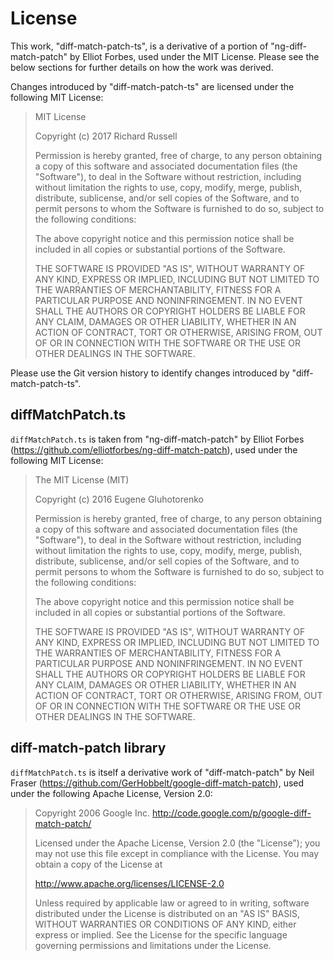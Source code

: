 # License

This work, "diff-match-patch-ts", is a derivative of a portion of "ng-diff-match-patch" by Elliot Forbes, used under the MIT License. Please see the below sections for further details on how the work was derived.

Changes introduced by "diff-match-patch-ts" are licensed under the following MIT License:

> MIT License
>
> Copyright (c) 2017 Richard Russell
>
> Permission is hereby granted, free of charge, to any person obtaining a copy
> of this software and associated documentation files (the "Software"), to deal
> in the Software without restriction, including without limitation the rights
> to use, copy, modify, merge, publish, distribute, sublicense, and/or sell
> copies of the Software, and to permit persons to whom the Software is
> furnished to do so, subject to the following conditions:
>
> The above copyright notice and this permission notice shall be included in all
> copies or substantial portions of the Software.
>
> THE SOFTWARE IS PROVIDED "AS IS", WITHOUT WARRANTY OF ANY KIND, EXPRESS OR
> IMPLIED, INCLUDING BUT NOT LIMITED TO THE WARRANTIES OF MERCHANTABILITY,
> FITNESS FOR A PARTICULAR PURPOSE AND NONINFRINGEMENT. IN NO EVENT SHALL THE
> AUTHORS OR COPYRIGHT HOLDERS BE LIABLE FOR ANY CLAIM, DAMAGES OR OTHER
> LIABILITY, WHETHER IN AN ACTION OF CONTRACT, TORT OR OTHERWISE, ARISING FROM,
> OUT OF OR IN CONNECTION WITH THE SOFTWARE OR THE USE OR OTHER DEALINGS IN THE
> SOFTWARE.

Please use the Git version history to identify changes introduced by "diff-match-patch-ts".

## diffMatchPatch.ts

`diffMatchPatch.ts` is taken from "ng-diff-match-patch" by Elliot Forbes (https://github.com/elliotforbes/ng-diff-match-patch), used under the following MIT License:

> The MIT License (MIT)
>
> Copyright (c) 2016 Eugene Gluhotorenko
>
> Permission is hereby granted, free of charge, to any person obtaining a copy
> of this software and associated documentation files (the "Software"), to deal
> in the Software without restriction, including without limitation the rights
> to use, copy, modify, merge, publish, distribute, sublicense, and/or sell
> copies of the Software, and to permit persons to whom the Software is
> furnished to do so, subject to the following conditions:
>
> The above copyright notice and this permission notice shall be included in all
> copies or substantial portions of the Software.
>
> THE SOFTWARE IS PROVIDED "AS IS", WITHOUT WARRANTY OF ANY KIND, EXPRESS OR
> IMPLIED, INCLUDING BUT NOT LIMITED TO THE WARRANTIES OF MERCHANTABILITY,
> FITNESS FOR A PARTICULAR PURPOSE AND NONINFRINGEMENT. IN NO EVENT SHALL THE
> AUTHORS OR COPYRIGHT HOLDERS BE LIABLE FOR ANY CLAIM, DAMAGES OR OTHER
> LIABILITY, WHETHER IN AN ACTION OF CONTRACT, TORT OR OTHERWISE, ARISING FROM,
> OUT OF OR IN CONNECTION WITH THE SOFTWARE OR THE USE OR OTHER DEALINGS IN THE
> SOFTWARE.

## diff-match-patch library

`diffMatchPatch.ts` is itself a derivative work of "diff-match-patch" by Neil Fraser (https://github.com/GerHobbelt/google-diff-match-patch), used under the following Apache License, Version 2.0:

> Copyright 2006 Google Inc.
> http://code.google.com/p/google-diff-match-patch/
>
> Licensed under the Apache License, Version 2.0 (the "License");
> you may not use this file except in compliance with the License.
> You may obtain a copy of the License at
>
>  http://www.apache.org/licenses/LICENSE-2.0
>
> Unless required by applicable law or agreed to in writing, software
> distributed under the License is distributed on an "AS IS" BASIS,
> WITHOUT WARRANTIES OR CONDITIONS OF ANY KIND, either express or implied.
> See the License for the specific language governing permissions and
> limitations under the License.
